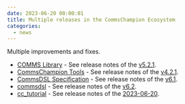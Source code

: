 ```yaml
---
date: 2023-06-20 00:00:01
title: Multiple releases in the CommsChampion Ecosystem
categories:
  - news
---
```


Multiple improvements and fixes.
* [COMMS Library](https://github.com/commschamp/comms) - See release notes of the [v5.2.1](https://github.com/commschamp/comms/releases/tag/v5.2.1).
* [CommsChampion Tools](https://github.com/commschamp/cc_tools_qt) - See release notes of the [v4.2.1](https://github.com/commschamp/cc_tools_qt/releases/tag/v4.2.1).
* [CommsDSL Specification](https://github.com/commschamp/commsdsl) - See release notes of the [v6.1](https://github.com/commschamp/CommsDSL-Specification/releases/tag/v6.1).
* [commsdsl](https://github.com/commschamp/commsdsl) - See release notes of the [v6.2](https://github.com/commschamp/commsdsl/releases/tag/v6.2).
* [cc_tutorial](https://github.com/commschamp/cc_tutorial) - See release notes of the [2023-06-20](https://github.com/commschamp/cc_tutorial/releases/tag/2023-06-20).
